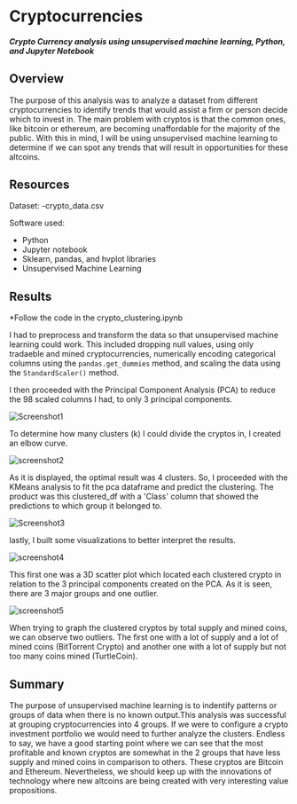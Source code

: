 # Cryptocurrencies
#### *Crypto Currency analysis using unsupervised machine learning, Python, and Jupyter Notebook*

## Overview

The purpose of this analysis was to analyze a dataset from different cryptocurrencies to identify trends that would assist a firm or person decide which to invest in. The main problem with cryptos is that the common ones, like bitcoin or ethereum, are becoming unaffordable for the majority of the public. With this in mind, I will be using unsupervised machine learning to determine if we can spot any trends that will result in opportunities for these altcoins. 

## Resources

Dataset:
  -crypto_data.csv

Software used: 
  - Python
  - Jupyter notebook
  - Sklearn, pandas, and hvplot libraries
  - Unsupervised Machine Learning


## Results

*Follow the code in the crypto_clustering.ipynb

I had to preprocess and transform the data so that unsupervised machine learning could work. This included dropping null values, using only tradaeble and mined cryptocurrencies, numerically encoding categorical columns using the `pandas.get_dummies` method, and scaling the data using the `StandardScaler()` method. 

I then proceeded with the Principal Component Analysis (PCA) to reduce the 98 scaled columns I had, to only 3 principal components. 

![Screenshot1]()

To determine how many clusters (k) I could divide the cryptos in, I created an elbow curve. 




![screenshot2]()

As it is displayed, the optimal result was 4 clusters. So, I proceeded with the KMeans analysis to fit the pca dataframe and predict the clustering. The product was this clustered_df with a 'Class' column that showed the predictions to which group it belonged to. 

![Screenshot3]()

lastly, I built some visualizations to better interpret the results. 

![screenshot4]()

This first one was a 3D scatter plot which located each clustered crypto in relation to the 3 principal components created on the PCA. As it is seen, there are 3 major groups and one outlier. 

![screenshot5]()

When trying to graph the clustered cryptos by total supply and mined coins, we can observe two outliers. The first one with a lot of supply and a lot of mined coins (BitTorrent Crypto) and another one with a lot of supply but not too many coins mined (TurtleCoin). 

## Summary

The purpose of unsupervised machine learning is to indentify patterns or groups of data when there is no known output.This analysis was successful at grouping cryptocurrencies into 4 groups. If we were to configure a crypto investment portfolio we would need to further analyze the clusters. Endless to say, we have a good starting point where we can see that the most profitable and known cryptos are somewhat in the 2 groups that have less supply and mined coins in comparison to others. These cryptos are Bitcoin and Ethereum. Nevertheless, we should keep up with the innovations of technology where new altcoins are being created with very interesting value propositions. 